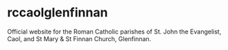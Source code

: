 # rccaolglenfinnan
Official website for the Roman Catholic parishes of St. John the Evangelist, Caol, and St Mary &amp; St Finnan Church, Glenfinnan.
